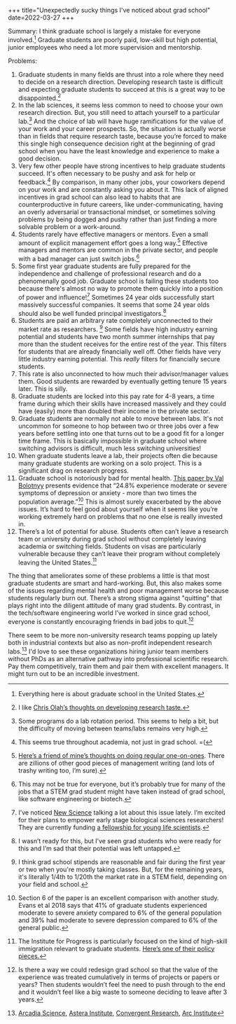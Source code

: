 +++
title="Unexpectedly sucky things I've noticed about grad school"
date=2022-03-27
+++

Summary: I think graduate school is largely a mistake for everyone involved.[^0] Graduate students are poorly paid, low-skill but high potential, junior employees who need a lot more supervision and mentorship.

Problems: 
1. Graduate students in many fields are thrust into a role where they need to decide on a research direction. Developing research taste is difficult and expecting graduate students to succeed at this is a great way to be disappointed.[^1] 
2. In the lab sciences, it seems less common to need to choose your own research direction. But, you still need to attach yourself to a particular lab.[^2.5] And the choice of lab will have huge ramifications for the value of your work and your career prospects. So, the situation is actually worse than in fields that require research taste, because you’re forced to make this single high consequence decision right at the beginning of grad school when you have the least knowledge and experience to make a good decision. 
3. Very few other people have strong incentives to help graduate students succeed. It's often necessary to be pushy and ask for help or feedback.[^2] By comparison, in many other jobs, your coworkers depend on your work and are constantly asking you about it. This lack of aligned incentives in grad school can also lead to habits that are counterproductive in future careers, like under-communicating, having an overly adversarial or transactional mindset, or sometimes solving problems by being dogged and pushy rather than just finding a more solvable problem or a work-around.
4. Students rarely have effective managers or mentors. Even a small amount of explicit management effort goes a long way.[^3] Effective managers and mentors are common in the private sector, and people with a bad manager can just switch jobs.[^4]
5. Some first year graduate students are fully prepared for the independence and challenge of professional research and do a phenomenally good job. Graduate school is failing these students too because there's almost no way to promote them quickly into a position of power and influence![^5] Sometimes 24 year olds successfully start massively successful companies. It seems that some 24 year olds should also be well funded principal investigators.[^6]
6. Students are paid an arbitrary rate completely unconnected to their market rate as researchers. [^6.5] Some fields have high industry earning potential and students have two month summer internships that pay more than the student receives for the entire rest of the year. This filters for students that are already financially well off. Other fields have very little industry earning potential. This *really* filters for financially secure students.
7. This rate is also unconnected to how much their advisor/manager values them. Good students are rewarded by eventually getting tenure 15 years later. This is silly. 
8. Graduate students are locked into this pay rate for 4-8 years, a time frame during which their skills have increased massively and they could have (easily) more than doubled their income in the private sector. 
9. Graduate students are normally not able to move between labs. It's not uncommon for someone to hop between two or three jobs over a few years before settling into one that turns out to be a good fit for a longer time frame. This is basically impossible in graduate school where switching advisors is difficult, much less switching universities!
10. When graduate students leave a lab, their projects often die because many graduate students are working on a solo project. This is a significant drag on research progress.
11. Graduate school is notoriously bad for mental health. [This paper by Val Bolotnyy](https://www.valentinbolotnyy.com/publication/graduatementalhealth/) presents evidence that “24.8% experience moderate or severe symptoms of depression or anxiety - more than two times the population average.”[^6.6] This is almost surely exacerbated by the above issues. It’s hard to feel good about yourself when it seems like you’re working extremely hard on problems that no one else is really invested in.
12. There’s a lot of potential for abuse. Students often can’t leave a research team or university during grad school without completely leaving academia or switching fields. Students on visas are particularly vulnerable because they can’t leave their program without completely leaving the United States.[^7]

The thing that ameliorates some of these problems a little is that most graduate students are smart and hard-working. But, this also makes some of the issues regarding mental health and poor management worse because students regularly burn out. There’s a strong stigma against "quitting" that plays right into the diligent attitude of many grad students. By contrast, in the tech/software engineering world I’ve worked in since grad school, everyone is constantly encouraging friends in bad jobs to quit.[^8]

There seem to be more non-university research teams popping up lately both in industrial contexts but also as non-profit independent research labs.[^9] I'd love to see these organizations hiring junior team members without PhDs as an alternative pathway into professional scientific research. Pay them competitively, train them and pair them with excellent managers. It might turn out to be an incredible investment.

[^0]: Everything here is about graduate school in the United States.
[^1]: I like [Chris Olah’s thoughts on developing research taste.](https://colah.github.io/notes/taste/)
[^2]: This seems true throughout academia, not just in grad school. =(
[^2.5]: Some programs do a lab rotation period. This seems to help a bit, but the difficulty of moving between teams/labs remains very high. 
[^3]: [Here’s a friend of mine’s thoughts on doing regular one-on-ones](https://www.benkuhn.net/11/). There are zillions of other good pieces of management writing (and lots of trashy writing too, I’m sure). 
[^4]: This may not be true for everyone, but it’s probably true for many of the jobs that a STEM grad student might have taken instead of grad school, like software engineering or biotech.
[^5]: I’ve noticed [New Science](https://newscience.org) talking a lot about this issue lately. I’m excited for their plans to empower early stage biological sciences researchers! They are currently funding [a fellowship for young life scientists](https://twitter.com/newscienceorg/status/1507512685293887491).
[^6]: I wasn’t ready for this, but I’ve seen grad students who were ready for this and I’m sad that their potential was left untapped. 
[^6.5]: I think grad school stipends are reasonable and fair during the first year or two when you're mostly taking classes. But, for the remaining years, it's literally 1/4th to 1/20th the market rate in a STEM field, depending on your field and school.
[^6.6]: Section 6 of the paper is an excellent comparison with another study. Evans et al 2018 says that 41% of graduate students experienced moderate to severe anxiety compared to 6% of the general population and 39% had moderate to severe depression compared to 6% of the general public. 
[^7]: The Institute for Progress is particularly focused on the kind of high-skill immigration relevant to graduate students. [Here’s one of their policy pieces.](https://progress.institute/immigration-powers-american-progress/)
[^8]: Is there a way we could redesign grad school so that the value of the experience was treated cumulatively in terms of projects or papers or years? Then students wouldn’t feel the need to push through to the end and it wouldn’t feel like a big waste to someone deciding to leave after 3 years. 
[^9]: [Arcadia Science](https://www.arcadia.science), [Astera Institute](https://astera.org), [Convergent Research](https://convergentresearch.org), [Arc Institute](https://philanthropynewsdigest.org/news/arc-institute-launched-with-650-million-for-complex-diseases-research)

